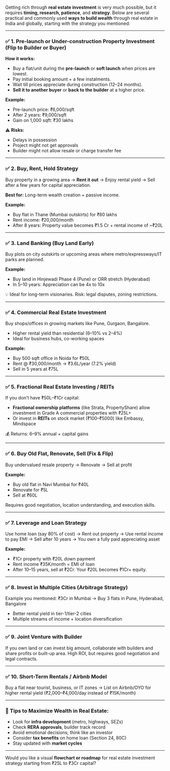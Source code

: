 Getting rich through **real estate investment** is very much possible, but it requires **timing, research, patience**, and **strategy**. Below are several practical and commonly used **ways to build wealth** through real estate in India and globally, starting with the strategy you mentioned:

---

### ✅ 1. **Pre-launch or Under-construction Property Investment (Flip to Builder or Buyer)**

**How it works:**

* Buy a flat/unit during the **pre-launch** or **soft launch** when prices are lowest.
* Pay initial booking amount + a few instalments.
* Wait till prices appreciate during construction (12–24 months).
* **Sell it to another buyer** or **back to the builder** at a higher price.

**Example:**

* Pre-launch price: ₹6,000/sqft
* After 2 years: ₹9,000/sqft
* Gain on 1,000 sqft: ₹30 lakhs

⚠️ **Risks:**

* Delays in possession
* Project might not get approvals
* Builder might not allow resale or charge transfer fee

---

### ✅ 2. **Buy, Rent, Hold Strategy**

Buy property in a growing area → **Rent it out** → Enjoy rental yield → Sell after a few years for capital appreciation.

**Best for:** Long-term wealth creation + passive income.

**Example:**

* Buy flat in Thane (Mumbai outskirts) for ₹80 lakhs
* Rent income: ₹20,000/month
* After 8 years: Property value becomes ₹1.5 Cr + rental income of \~₹20L

---

### ✅ 3. **Land Banking (Buy Land Early)**

Buy plots on city outskirts or upcoming areas where metro/expressways/IT parks are planned.

**Example:**

* Buy land in Hinjewadi Phase 4 (Pune) or ORR stretch (Hyderabad)
* In 5–10 years: Appreciation can be 4x to 10x

💡 Ideal for long-term visionaries. Risk: legal disputes, zoning restrictions.

---

### ✅ 4. **Commercial Real Estate Investment**

Buy shops/offices in growing markets like Pune, Gurgaon, Bangalore.

* Higher rental yield than residential (6–10% vs 2–4%)
* Ideal for business hubs, co-working spaces

**Example:**

* Buy 500 sqft office in Noida for ₹50L
* Rent @ ₹30,000/month → ₹3.6L/year (7.2% yield)
* Sell in 5 years at ₹75L

---

### ✅ 5. **Fractional Real Estate Investing / REITs**

If you don’t have ₹50L–₹1Cr capital:

* **Fractional ownership platforms** (like Strata, PropertyShare) allow investment in Grade A commercial properties with ₹25L+
* Or invest in **REITs** on stock market (₹100–₹5000) like Embassy, Mindspace

💰 Returns: 6–9% annual + capital gains

---

### ✅ 6. **Buy Old Flat, Renovate, Sell (Fix & Flip)**

Buy undervalued resale property → Renovate → Sell at profit

**Example:**

* Buy old flat in Navi Mumbai for ₹40L
* Renovate for ₹5L
* Sell at ₹60L

Requires good negotiation, location understanding, and execution skills.

---

### ✅ 7. **Leverage and Loan Strategy**

Use home loan (say 80% of cost) → Rent out property → Use rental income to pay EMI → Sell after 10 years → You own a fully paid appreciating asset

**Example:**

* ₹1Cr property with ₹20L down payment
* Rent income ₹35K/month = EMI of loan
* After 10–15 years, sell at ₹2Cr. Your ₹20L becomes ₹1Cr+ equity.

---

### ✅ 8. **Invest in Multiple Cities (Arbitrage Strategy)**

Example you mentioned: ₹3Cr in Mumbai → Buy 3 flats in Pune, Hyderabad, Bangalore

* Better rental yield in tier-1/tier-2 cities
* Multiple streams of income + location diversification

---

### ✅ 9. **Joint Venture with Builder**

If you own land or can invest big amount, collaborate with builders and share profits or built-up area. High ROI, but requires good negotiation and legal contracts.

---

### ✅ 10. **Short-Term Rentals / Airbnb Model**

Buy a flat near tourist, business, or IT zones → List on Airbnb/OYO for higher rental yield (₹2,000–₹4,000/day instead of ₹15K/month)

---

### 🧠 Tips to Maximize Wealth in Real Estate:

* Look for **infra development** (metro, highways, SEZs)
* Check **RERA approvals**, builder track record
* Avoid emotional decisions; think like an investor
* Consider **tax benefits** on home loan (Section 24, 80C)
* Stay updated with **market cycles**

---

Would you like a visual **flowchart or roadmap** for real estate investment strategy starting from ₹25L to ₹3Cr capital?

